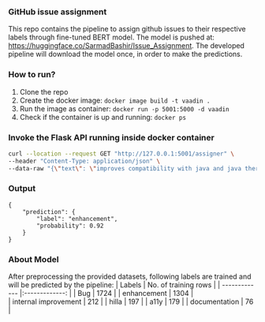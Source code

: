 ### GitHub issue assignment

This repo contains the pipeline to assign github issues to their respective labels through fine-tuned BERT model. The model is pushed at: https://huggingface.co/SarmadBashir/Issue_Assignment. The developed pipeline will download the model once, in order to make the predictions.

### How to run?

1. Clone the repo
2. Create the docker image: `docker image build -t vaadin .`
3. Run the image as container: `docker run -p 5001:5000 -d vaadin`
4. Check if the container is up and running: `docker ps`

### Invoke the Flask API running inside docker container

``` bash
curl --location --request GET "http://127.0.0.1:5001/assigner" \
--header "Content-Type: application/json" \
--data-raw "{\"text\": \"improves compatibility with java and java there might also be other potentially important improvements in other versions\"}"
```
### Output
```
{
    "prediction": {
        "label": "enhancement",
        "probability": 0.92
    }
}
```
### About Model

After preprocessing the provided datasets, following labels are trained and will be predicted by the pipeline:
| Labels               | No. of training rows | 
| -------------        |:-------------:       |
| Bug                  | 1724        |
| enhancement          | 1304             |   
| internal improvement | 212             |
| hilla                | 197             |
| a11y                 | 179             |
| documentation        | 76             |

